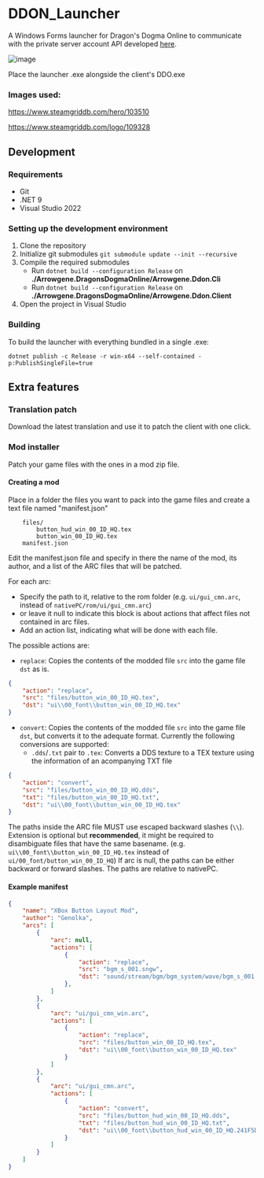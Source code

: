 # DDON_Launcher
A Windows Forms launcher for Dragon's Dogma Online to communicate with the private server account API developed [here](https://github.com/sebastian-heinz/Arrowgene.DragonsDogmaOnline "here"). 

![image](https://github.com/user-attachments/assets/a893f61d-2afa-495a-b009-6f257b4aa4ab)


Place the launcher .exe alongside the client's DDO.exe

### Images used:

https://www.steamgriddb.com/hero/103510

https://www.steamgriddb.com/logo/109328

## Development

### Requirements

- Git
- .NET 9
- Visual Studio 2022

### Setting up the development environment

1. Clone the repository
2. Initialize git submodules ``` git submodule update --init --recursive ```
3. Compile the required submodules
	- Run `dotnet build --configuration Release` on **./Arrowgene.DragonsDogmaOnline/Arrowgene.Ddon.Cli**
	- Run `dotnet build --configuration Release` on **./Arrowgene.DragonsDogmaOnline/Arrowgene.Ddon.Client**
4. Open the project in Visual Studio

### Building

To build the launcher with everything bundled in a single .exe:

```dotnet publish -c Release -r win-x64 --self-contained -p:PublishSingleFile=true```

## Extra features

### Translation patch

Download the latest translation and use it to patch the client with one click.

### Mod installer

Patch your game files with the ones in a mod zip file.

#### Creating a mod

Place in a folder the files you want to pack into the game files and create a text file named "manifest.json"

```
    files/
        button_hud_win_00_ID_HQ.tex
        button_win_00_ID_HQ.tex
    manifest.json
```

Edit the manifest.json file and specify in there the name of the mod, its author, and a list of the ARC files that will be patched.

For each arc:
- Specify the path to it, relative to the rom folder (e.g. `ui/gui_cmn.arc`, instead of `nativePC/rom/ui/gui_cmn.arc`)
- or leave it null to indicate this block is about actions that affect files not contained in arc files.
- Add an action list, indicating what will be done with each file.

The possible actions are:
- `replace`: Copies the contents of the modded file `src` into the game file `dst` as is.
```json
{
	"action": "replace",
	"src": "files/button_win_00_ID_HQ.tex",
    "dst": "ui\\00_font\\button_win_00_ID_HQ.tex"
}
```

- `convert`: Copies the contents of the modded file `src` into the game file `dst`, but converts it to the adequate format. Currently the following conversions are supported:
	- `.dds`/`.txt` pair to `.tex`: Converts a DDS texture to a TEX texture using the information of an acompanying TXT file
```json
{
	"action": "convert",
	"src": "files/button_win_00_ID_HQ.dds",
	"txt": "files/button_win_00_ID_HQ.txt",
	"dst": "ui\\00_font\\button_win_00_ID_HQ.tex"
}
```

The paths inside the ARC file MUST use escaped backward slashes (`\\`). Extension is optional but **recommended**, it might be required to disambiguate files that have the same basename. (e.g. `ui\\00_font\\button_win_00_ID_HQ.tex` instead of `ui/00_font/button_win_00_ID_HQ`)
If arc is null, the paths can be either backward or forward slashes. The paths are relative to nativePC.

#### Example manifest

```json
{
	"name": "XBox Button Layout Mod",
	"author": "Genolka",
	"arcs": [
		{
			"arc": null,
			"actions": [
				{
					"action": "replace",
					"src": "bgm_s_001.sngw",
					"dst": "sound/stream/bgm/bgm_system/wave/bgm_s_001.sngw"
				},
			]
		},
		{
			"arc": "ui/gui_cmn_win.arc",
			"actions": [
				{
					"action": "replace",
					"src": "files/button_win_00_ID_HQ.tex",
					"dst": "ui\\00_font\\button_win_00_ID_HQ.tex"
				}
			]
		},
		{
			"arc": "ui/gui_cmn.arc",
			"actions": [
				{
					"action": "convert",
					"src": "files/button_hud_win_00_ID_HQ.dds",
					"txt": "files/button_hud_win_00_ID_HQ.txt",
					"dst": "ui\\00_font\\button_hud_win_00_ID_HQ.241F5DEB"
				}
			]
		}
	]
}
```
